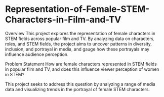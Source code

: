 # Representation-of-Female-STEM-Characters-in-Film-and-TV

Overview
This project explores the representation of female characters in STEM fields across popular film and TV. By analyzing data on characters, roles, and STEM fields, the project aims to uncover patterns in diversity, inclusion, and portrayal in media, and gauge how these portrayals may influence audience perception.

Problem Statement
How are female characters represented in STEM fields in popular film and TV, and does this influence viewer perception of women in STEM?

This project seeks to address this question by analyzing a range of media data and visualizing trends in the portrayal of female STEM characters.
